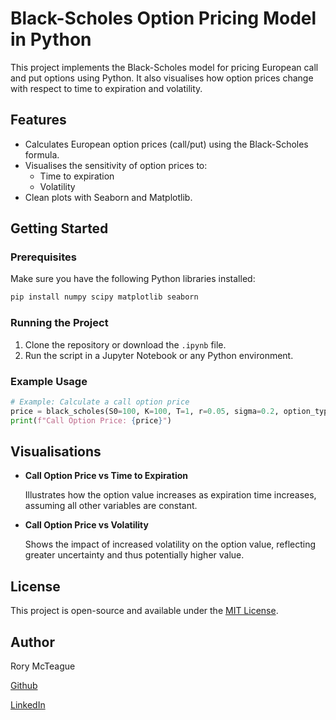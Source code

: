 
# Black-Scholes Option Pricing Model in Python

This project implements the Black-Scholes model for pricing European call and put options using Python. It also visualises how option prices change with respect to time to expiration and volatility.

## Features

- Calculates European option prices (call/put) using the Black-Scholes formula.
- Visualises the sensitivity of option prices to:
  - Time to expiration
  - Volatility
- Clean plots with Seaborn and Matplotlib.

## Getting Started

### Prerequisites

Make sure you have the following Python libraries installed:

```bash
pip install numpy scipy matplotlib seaborn
```

### Running the Project

1. Clone the repository or download the `.ipynb` file.
2. Run the script in a Jupyter Notebook or any Python environment.

### Example Usage

```python
# Example: Calculate a call option price
price = black_scholes(S0=100, K=100, T=1, r=0.05, sigma=0.2, option_type='call')
print(f"Call Option Price: {price}")
```

## Visualisations

- **Call Option Price vs Time to Expiration**

  Illustrates how the option value increases as expiration time increases, assuming all other variables are constant.

- **Call Option Price vs Volatility**

  Shows the impact of increased volatility on the option value, reflecting greater uncertainty and thus potentially higher value.

## License

This project is open-source and available under the [MIT License](LICENSE).

## Author

Rory McTeague  

[Github](https://github.com/RoryMcTeague/)

[LinkedIn](https://www.linkedin.com/in/rory-mcteague-b78637161/)
